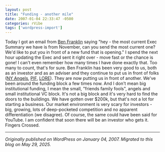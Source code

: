 ```yaml
---
layout: post
title: "Funding - another mile"
date: 2007-01-04 22:33:47 -0500
categories: rVibe
tags: ['wordpress-import']
---
```


Today I got an email from [Ben Franklin](http://www.nep.benfranklin.org/) saying "hey - the most current Exec Summary we have is from November, can you send the most current one? We'd like to put you in front of a new fund that is opening." I spend the next hour updating the Exec and sent it right over - move fast or the chance is gone! I can't even remember how many times I have done exactly that. Too many to count, that's for sure. Ben Franklin has been very good to us, both as an investor and as an adviser and they continue to put us in front of folks ([NY Angels](http://www.newyorkangels.com/ "NY Angels"), [PIF](http://www.privateinvestorsforum.com/), [LORE](http://www.fundingpost.com/venturefund/venture-fund-profile.asp?fund=217)). They are now putting us in front of another. We've been around the funding block a few times now. And I don't mean big institutional funding, I mean the small, "friends family fools", angels and small institutional VC block. It's not a big block and it's very hard to find the doors to the buildings. We have gotten over $200k, but that's not a lot for starting a business. Our market environment is very scary for investors - big, growing, lots of deep-pocketed competition and no apparent differentiation (we disagree). Of course, the same could have been said for YouTube. I am confident that soon there will be an investor who gets it. Fingers Crossed.

---

*Originally published on WordPress on January 04, 2007. Migrated to this blog on May 29, 2025.*
